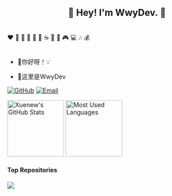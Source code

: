 <h2 align="center">👋 Hey! I'm WwyDev. 🐘</h2>
<br />
❤️ 🍦 🍓 🍉 🍋 🥛 ☕ 🍗 🍟 🎮 💻 🎶 💰
<br />
<br />

- 🔭你好呀！💡

- 🤔这里是WwyDev



[![GitHub](https://img.shields.io/badge/GitHub-181717?style=flat-square&logo=github&logoColor=white)](https://github.com/WwwwwyDev)
[![Email](https://img.shields.io/badge/QQEmail-ea4335?style=flat-square&logo=Mail.Ru)](773323518@qq.com)


<img height="130px" src="https://github-readme-stats.vercel.app/api?username=WwwwwyDev&hide_title=true&show_icons=true&hide=issues&include_all_commits=true&count_private=true&theme=graywhite&hide_border=true&bg_color=45,ff7979,ffd479,fffc79,73fa79" alt="Xuenew's GitHub Stats"> <img height="130px" src="https://github-readme-stats.vercel.app/api/top-langs?username=WwwwwyDev&hide_title=true&layout=compact&theme=graywhite&hide_border=true&bg_color=45,fffc79,73fa79,75f0db" alt="Most Used Languages">


#### Top Repositories


<a href="https://github.com/WwwwwyDev/library-admin-system">
  <img align="center" src="https://github-readme-stats.vercel.app/api/pin/?username=WwwwwyDev&repo=library-admin-system&theme=buefy" />
</a>

